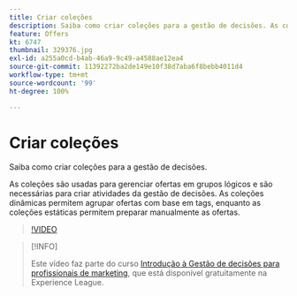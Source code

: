 ```yaml
---
title: Criar coleções
description: Saiba como criar coleções para a gestão de decisões. As coleções têm regras de qualificação associadas para ajudar você a exibi-las somente para clientes relevantes.
feature: Offers
kt: 6747
thumbnail: 329376.jpg
exl-id: a255a0cd-b4ab-46a9-9c49-a4588ae12ea4
source-git-commit: 11392272ba2de149e10f38d7aba6f8bebb4011d4
workflow-type: tm+mt
source-wordcount: '99'
ht-degree: 100%

---
```


# Criar coleções

Saiba como criar coleções para a gestão de decisões.

As coleções são usadas para gerenciar ofertas em grupos lógicos e são necessárias para criar atividades da gestão de decisões. As coleções dinâmicas permitem agrupar ofertas com base em tags, enquanto as coleções estáticas permitem preparar manualmente as ofertas.

>[!VIDEO](https://video.tv.adobe.com/v/329376?quality=12&learn=on)

>[!INFO]
>
> Este vídeo faz parte do curso [Introdução à Gestão de decisões para profissionais de marketing](https://experienceleague.adobe.com/?recommended=ExperiencePlatform-U-1-2020.1.offerdecisioning), que está disponível gratuitamente na Experience League.
